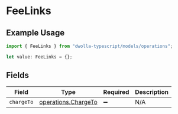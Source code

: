 # FeeLinks

## Example Usage

```typescript
import { FeeLinks } from "dwolla-typescript/models/operations";

let value: FeeLinks = {};
```

## Fields

| Field                                                      | Type                                                       | Required                                                   | Description                                                |
| ---------------------------------------------------------- | ---------------------------------------------------------- | ---------------------------------------------------------- | ---------------------------------------------------------- |
| `chargeTo`                                                 | [operations.ChargeTo](../../models/operations/chargeto.md) | :heavy_minus_sign:                                         | N/A                                                        |
